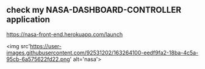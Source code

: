 ## check my NASA-DASHBOARD-CONTROLLER application 
https://nasa-front-end.herokuapp.com/launch

<img src'https://user-images.githubusercontent.com/92531202/163264100-eedf9fa2-18ba-4c5a-95cb-6a575622fd22.png' alt='nasa'>
